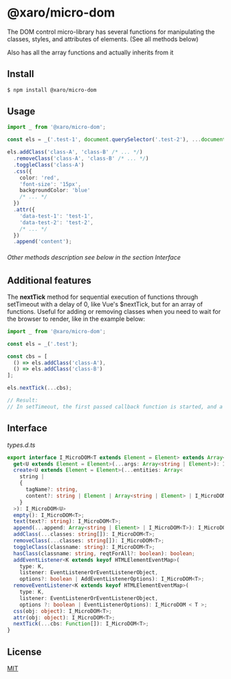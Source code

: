 # @xaro/micro-dom

The DOM control micro-library has several functions for manipulating the classes, styles, and attributes of elements. (See all methods below)

Also has all the array functions and actually inherits from it

## Install

```sh
$ npm install @xaro/micro-dom
```

## Usage

```ts
import _ from '@xaro/micro-dom';

const els = _('.test-1', document.querySelector('.test-2'), ...document.querySelectorAll('.test-3') /* ... */);

els.addClass('class-A', 'class-B' /* ... */)
  .removeClass('class-A', 'class-B' /* ... */)
  .toggleClass('class-A')
  .css({
    color: 'red',
    'font-size': '15px',
    backgroundColor: 'blue'
    /* ... */
  })
  .attr({
    'data-test-1': 'test-1',
    'data-test-2': 'test-2',
    /* ... */
  })
  .append('content');
```
###### Other methods description see below in the section Interface

## Additional features

The **nextTick** method for sequential execution of functions through setTimeout with a delay of 0, like Vue's $nextTick, but for an array of functions.
Useful for adding or removing classes when you need to wait for the browser to render, like in the example below:
```ts
import _ from '@xaro/micro-dom';

const els = _('.test');

const cbs = [
  () => els.addClass('class-A'),
  () => els.addClass('class-B')
];

els.nextTick(...cbs);

// Result:
// In setTimeout, the first passed callback function is started, and a new setTimeout for the next function, and so on until all functions are executed
```

## Interface

*types.d.ts*
```ts
export interface I_MicroDOM<T extends Element = Element> extends Array<T> {
  get<U extends Element = Element>(...args: Array<string | Element>): I_MicroDOM<U>;  // Returns a new instance with elements from each element of the current instance (or from the document if the current instance is empty)
  create<U extends Element = Element>(...entities: Array<
    string |
    {
      tagName?: string,
      content?: string | Element | Array<string | Element> | I_MicroDOM<T>
    }
  >): I_MicroDOM<U>                                                                   // Creates and returns a new instance with new created items
  empty(): I_MicroDOM<T>;                                                             // Remove all child nodes of the set of matched elements from the DOM
  text(text?: string): I_MicroDOM<T>;                                                 // Sets textContent property for each element
  append(...append: Array<string | Element> | I_MicroDOM<T>): I_MicroDOM<T>;          // Inserts a set of Node objects or DOMString objects after the last child of each array element
  addClass(...classes: string[]): I_MicroDOM<T>;                                      // Adds a class or classes to all array elements
  removeClass(...classes: string[]): I_MicroDOM<T>;                                   // Removes a class or classes from all array elements
  toggleClass(classname: string): I_MicroDOM<T>;                                      // Adds or removes a class for each element of the array, depending on its presence
  hasClass(classname: string, reqtForAll?: boolean): boolean;                         // Determine if any of the agreed members are assigned to this class. Or, if you pass "true" as the second argument, then each element (default: reqtForAll = false)
  addEventListener<K extends keyof HTMLElementEventMap>(
    type: K,
    listener: EventListenerOrEventListenerObject,
    options?: boolean | AddEventListenerOptions): I_MicroDOM<T>;                      // Calls the "addEventListener" method for each set item
  removeEventListener<K extends keyof HTMLElementEventMap>(
    type: K,
    listener: EventListenerOrEventListenerObject,
    options ?: boolean | EventListenerOptions): I_MicroDOM < T >;                     // Calls the "removeEventListener" method for each set item
  css(obj: object): I_MicroDOM<T>;                                                    // Sets the style attribute property passed in the object by key
  attr(obj: object): I_MicroDOM<T>;                                                   // Sets the attribute property passed in the object by key
  nextTick(...cbs: Function[]): I_MicroDOM<T>;                                        // Recursively calls each passed function in a new setTimeout(() => {}, 0)
}
```

## License
[MIT](LICENSE)
